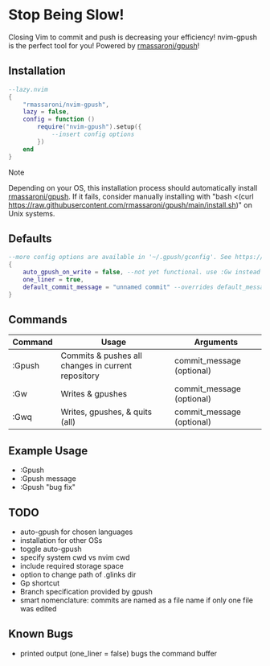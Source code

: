 # Stop Being Slow!
Closing Vim to commit and push is decreasing your efficiency! nvim-gpush is the perfect tool for you! Powered by [rmassaroni/gpush](https://github.com/rmassaroni/gpush)!

## Installation
```Lua
--lazy.nvim
{
    "rmassaroni/nvim-gpush",
    lazy = false,
    config = function ()
        require("nvim-gpush").setup({
            --insert config options
        })
    end
}
```
> [!NOTE]
> Depending on your OS, this installation process should automatically install [rmassaroni/gpush](https://github.com/rmassaroni/gpush). If it fails, consider manually installing with "bash <(curl https://raw.githubusercontent.com/rmassaroni/gpush/main/install.sh)" on Unix systems.

## Defaults
```Lua
--more config options are available in '~/.gpush/gconfig'. See https://github.com/rmassaroni/gpush
{
    auto_gpush_on_write = false, --not yet functional. use :Gw instead
    one_liner = true,
    default_commit_message = "unnamed commit" --overrides default_message in ~/.gpush/gconfig.sh
}
```
    
## Commands
| Command      | Usage                                        | Arguments |
|--------------|----------------------------------------------|-----------|
| :Gpush       | Commits & pushes all changes in current repository | commit_message (optional)     |
| :Gw             | Writes & gpushes                                             | commit_message (optional)   |
| :Gwq             | Writes, gpushes, & quits (all)                                             | commit_message (optional)     |


## Example Usage
- :Gpush
- :Gpush message
- :Gpush "bug fix"

## TODO
- auto-gpush for chosen languages
- installation for other OSs
- toggle auto-gpush
- specify system cwd vs nvim cwd
- include required storage space
- option to change path of .glinks dir
- Gp shortcut
- Branch specification provided by gpush
- smart nomenclature: commits are named as a file name if only one file was edited


## Known Bugs
- printed output (one_liner = false) bugs the command buffer
